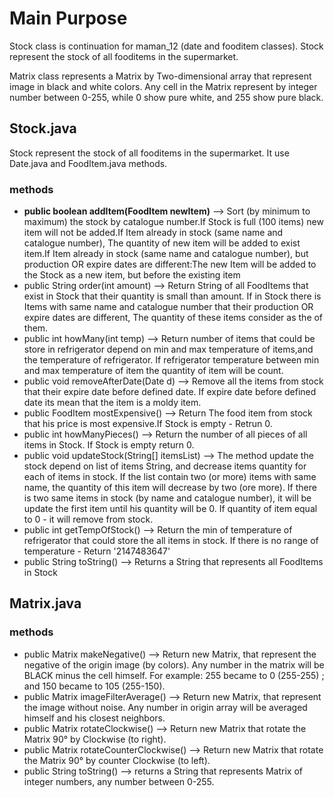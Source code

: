 # Main Purpose
Stock class is continuation for maman_12 (date and fooditem classes).
Stock represent the stock of all fooditems in the supermarket.

Matrix class represents a Matrix by Two-dimensional array that represent image in black and white colors. 
Any cell in the Matrix represent by integer number between 0-255, while 0 show pure white, and 255 show pure black.

## Stock.java
Stock represent the stock of all fooditems in the supermarket.
It use Date.java and FoodItem.java methods.
### methods

- <b>public boolean addItem(FoodItem newItem)</b> --> Sort (by minimum to maximum) the stock by catalogue number.If Stock is full (100 items) new item will not be added.If Item already in stock (same name and catalogue number), The quantity of new item will be added to exist item.If Item already in stock (same name and catalogue number), but production OR expire dates are different:The new Item will be added to the Stock as a new item, but before the existing item
- public String order(int amount) --> Return String of all FoodItems that exist in Stock that their quantity is small than amount. If in Stock there is Items with same name and catalogue number that their production OR expire dates are different, The quantity of these items consider as the of them.
- public int howMany(int temp) --> Return number of items that could be store in refrigerator depend on min and max temperature of items,and the temperature of refrigerator. If refrigerator temperature between min and max temperature of item the quantity of item will be count.
- public void removeAfterDate(Date d) --> Remove all the items from stock that their expire date before defined date. If expire date before defined date its mean that the item is a moldy item.
- public FoodItem mostExpensive() --> Return The food item from stock that his price is most expensive.If Stock is empty - Retrun 0. 
- public int howManyPieces() --> Return the number of all pieces of all items in Stock. If Stock is empty return 0.
- public void updateStock(String[] itemsList) --> The method update the stock depend on list of items String, and decrease items quantity for each of items in stock.
If the list contain two (or more) items with same name, the quantity of this item will decrease by two (ore more).
If there is two same items in stock (by name and catalogue number), it will be update the first item until his quantity will be 0.
If quantity of item equal to 0 - it will remove from stock.  
- public int getTempOfStock() --> Return the min of temperature of refrigerator that could store the all items in stock.
If there is no range of temperature - Return '2147483647'
- public String toString() --> Returns a String that represents all FoodItems in Stock 

## Matrix.java

### methods

- public Matrix makeNegative() --> Return new Matrix, that represent the negative of the origin image (by colors).
Any number in the matrix will be BLACK minus the cell himself.
For example: 255 became to 0 (255-255) ; and 150 became to 105 (255-150).   
- public Matrix imageFilterAverage() --> Return new Matrix, that represent the image without noise. Any number in origin array will be averaged himself and his closest neighbors. 
- public Matrix rotateClockwise() --> Return new Matrix that rotate the Matrix 90° by Clockwise (to right). 
- public Matrix rotateCounterClockwise() --> Return new Matrix that rotate the Matrix 90° by counter Clockwise (to left).
- public String toString() --> returns a String that represents Matrix of integer numbers, any number between 0-255. 
